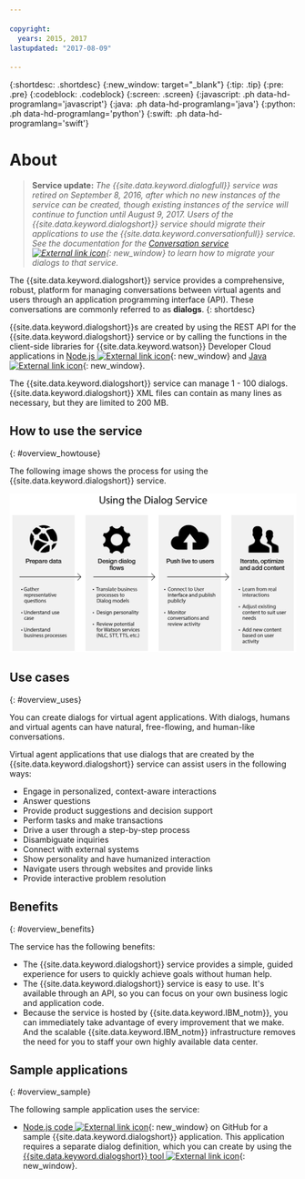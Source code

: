 ```yaml
---

copyright:
  years: 2015, 2017
lastupdated: "2017-08-09"

---
```


{:shortdesc: .shortdesc}
{:new_window: target="_blank"}
{:tip: .tip}
{:pre: .pre}
{:codeblock: .codeblock}
{:screen: .screen}
{:javascript: .ph data-hd-programlang='javascript'}
{:java: .ph data-hd-programlang='java'}
{:python: .ph data-hd-programlang='python'}
{:swift: .ph data-hd-programlang='swift'}

# About

> **Service update:** *The {{site.data.keyword.dialogfull}} service was retired on September 8, 2016, after which no new instances of the service can be created, though existing instances of the service will continue to function until August 9, 2017. Users of the {{site.data.keyword.dialogshort}} service should migrate their applications to use the {{site.data.keyword.conversationfull}} service. See the documentation for the [Conversation service ![External link icon](../../icons/launch-glyph.svg "External link icon")](../conversation/index.html){: new_window} to learn how to migrate your dialogs to that service.*

The {{site.data.keyword.dialogshort}} service provides a comprehensive, robust, platform for managing conversations between virtual agents and users through an application programming interface (API). These conversations are commonly referred to as **dialogs**.
{: shortdesc}

{{site.data.keyword.dialogshort}}s are created by using the REST API for the {{site.data.keyword.dialogshort}} service or by calling the functions in the client-side libraries for {{site.data.keyword.watson}} Developer Cloud applications in [Node.js ![External link icon](../../icons/launch-glyph.svg "External link icon")](https://github.com/watson-developer-cloud/nodejs-wrapper){: new_window} and [Java ![External link icon](../../icons/launch-glyph.svg "External link icon")](https://github.com/watson-developer-cloud/java-wrapper){: new_window}.

The {{site.data.keyword.dialogshort}} service can manage 1 - 100 dialogs. {{site.data.keyword.dialogshort}} XML files can contain as many lines as necessary, but they are limited to 200 MB.

## How to use the service
{: #overview_howtouse}

The following image shows the process for using the {{site.data.keyword.dialogshort}} service.

![Dialog service process flow](images/Dialog-ProcessFlow.jpg)

## Use cases
{: #overview_uses}

You can create dialogs for virtual agent applications. With dialogs, humans and virtual agents can have natural, free-flowing, and human-like conversations.

Virtual agent applications that use dialogs that are created by the {{site.data.keyword.dialogshort}} service can assist users in the following ways:

-   Engage in personalized, context-aware interactions
-   Answer questions
-   Provide product suggestions and decision support
-   Perform tasks and make transactions
-   Drive a user through a step-by-step process
-   Disambiguate inquiries
-   Connect with external systems
-   Show personality and have humanized interaction
-   Navigate users through websites and provide links
-   Provide interactive problem resolution

## Benefits
{: #overview_benefits}

The service has the following benefits:

-   The {{site.data.keyword.dialogshort}} service provides a simple, guided experience for users to quickly achieve goals without human help.
-   The {{site.data.keyword.dialogshort}} service is easy to use. It's available through an API, so you can focus on your own business logic and application code.
-   Because the service is hosted by {{site.data.keyword.IBM_notm}}, you can immediately take advantage of every improvement that we make. And the scalable {{site.data.keyword.IBM_notm}} infrastructure removes the need for you to staff your own highly available data center.

## Sample applications
{: #overview_sample}

The following sample application uses the service:

-   [Node.js code ![External link icon](../../icons/launch-glyph.svg "External link icon")](https://github.com/watson-developer-cloud/dialog-nodejs){: new_window} on GitHub for a sample {{site.data.keyword.dialogshort}} application. This application requires a separate dialog definition, which you can create by using the [{{site.data.keyword.dialogshort}} tool ![External link icon](../../icons/launch-glyph.svg "External link icon")](https://github.com/watson-developer-cloud/dialog-tool){: new_window}.
